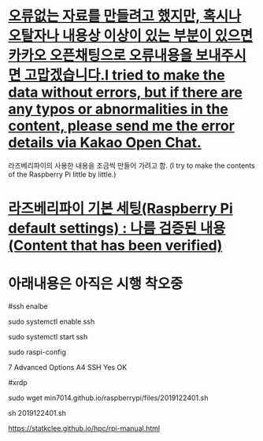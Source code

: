 # [오류없는 자료를 만들려고 했지만, 혹시나 오탈자나 내용상 이상이 있는 부분이 있으면 카카오 오픈채팅으로 오류내용을 보내주시면 고맙겠습니다.I tried to make the data without errors, but if there are any typos or abnormalities in the content, please send me the error details via Kakao Open Chat.](https://open.kakao.com/o/s3m08dTb) 



라즈베리파이의 사용한 내용을 조금씩 만들어 가려고 함.
(I try to make the contents of the Raspberry Pi little by little.)

# [라즈베리파이 기본 세팅(Raspberry Pi default settings) : 나름 검증된 내용(Content that has been verified)](./files/2020010202.md) 

# 아래내용은 아직은 시행 착오중


#ssh enalbe

sudo systemctl enable ssh

sudo systemctl start ssh

sudo raspi-config

7 Advanced Options 
A4 SSH
Yes
OK

#xrdp

sudo wget min7014.github.io/raspberrypi/files/2019122401.sh 

sh 2019122401.sh 



https://statkclee.github.io/hpc/rpi-manual.html
